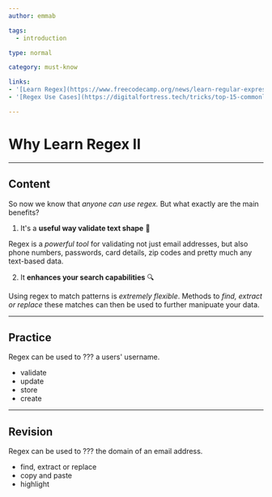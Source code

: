 ```yaml
---
author: emmab

tags:
  - introduction

type: normal

category: must-know

links:
- '[Learn Regex](https://www.freecodecamp.org/news/learn-regular-expressions-with-this-free-course-37511963d278/){website}'
- '[Regex Use Cases](https://digitalfortress.tech/tricks/top-15-commonly-used-regex/){website}'

---
```


# Why Learn Regex II

---
## Content

So now we know that *anyone can use regex.* But what exactly are the main benefits?

1. It's a **useful way validate text shape** 📝

Regex is a *powerful tool* for validating not just email addresses, but also phone numbers, passwords, card details, zip codes and pretty much any text-based data.

2. It **enhances your search capabilities** 🔍

Using regex to match patterns is *extremely flexible*. Methods to *find, extract or replace* these matches can then be used to further manipuate your data.


---
## Practice

Regex can be used to ??? a users' username.

* validate
* update
* store
* create

---
## Revision

Regex can be used to ??? the domain of an email address.

* find, extract or replace
* copy and paste
* highlight